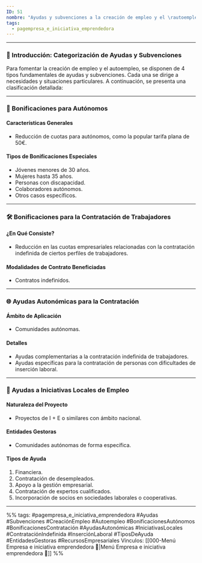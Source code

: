 ```yaml
---
ID: 51
nombre: "Ayudas y subvenciones a la creación de empleo y el \rautoempleo"
tags:
  - pagempresa_e_iniciativa_emprendedora
---
```

___
### 🎯 Introducción: Categorización de Ayudas y Subvenciones

Para fomentar la creación de empleo y el autoempleo, se disponen de 4 tipos fundamentales de ayudas y subvenciones. Cada una se dirige a necesidades y situaciones particulares. A continuación, se presenta una clasificación detallada:

---

### 🤝 Bonificaciones para Autónomos

#### Características Generales
- Reducción de cuotas para autónomos, como la popular tarifa plana de 50€.

#### Tipos de Bonificaciones Especiales
- Jóvenes menores de 30 años.
- Mujeres hasta 35 años.
- Personas con discapacidad.
- Colaboradores autónomos.
- Otros casos específicos.

---

### 🛠️ Bonificaciones para la Contratación de Trabajadores

#### ¿En Qué Consiste?
- Reducción en las cuotas empresariales relacionadas con la contratación indefinida de ciertos perfiles de trabajadores.

#### Modalidades de Contrato Beneficiadas
- Contratos indefinidos.

---

### 🌐 Ayudas Autonómicas para la Contratación

#### Ámbito de Aplicación
- Comunidades autónomas.

#### Detalles
- Ayudas complementarias a la contratación indefinida de trabajadores.
- Ayudas específicas para la contratación de personas con dificultades de inserción laboral.

---

### 🚀 Ayudas a Iniciativas Locales de Empleo

#### Naturaleza del Proyecto
- Proyectos de I + E o similares con ámbito nacional.

#### Entidades Gestoras
- Comunidades autónomas de forma específica.

#### Tipos de Ayuda
1. Financiera.
2. Contratación de desempleados.
3. Apoyo a la gestión empresarial.
4. Contratación de expertos cualificados.
5. Incorporación de socios en sociedades laborales o cooperativas.

____
%%
tags:  #pagempresa_e_iniciativa_emprendedora #Ayudas #Subvenciones #CreaciónEmpleo #Autoempleo #BonificacionesAutónomos #BonificacionesContratación #AyudasAutonómicas #IniciativasLocales #ContrataciónIndefinida #InserciónLaboral #TiposDeAyuda #EntidadesGestoras #RecursosEmpresariales
Vínculos:  [[000-Menú Empresa e iniciativa emprendedora 📃|Menú Empresa e iniciativa emprendedora 📃]]
%%
